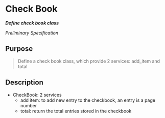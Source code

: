 
# Check Book

***Define check book class***

*Preliminary Specification*

## Purpose
> Define a check book class, which provide 2 services: add_item and total

## Description
- CheckBook: 2 services
	- add item: to add new entry to the checkbook, an entry is a page number
	- total: return the total entries stored in the checkbook